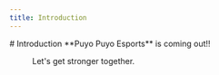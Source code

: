 ```yaml
---
title: Introduction
---
```

<AssetLoader />
# Introduction
**Puyo Puyo Esports** is coming out!!

<Figure :imgUrl="'/img/guides/puyopuyoesports.jpg'" :caption="'Puyo Puyo Esports!!'" />

Let's get stronger together.